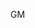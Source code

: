 GM

<!---
0xAbaca/0xAbaca is a ✨ special ✨ repository because its `README.md` (this file) appears on your GitHub profile.
You can click the Preview link to take a look at your changes.
--->
